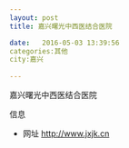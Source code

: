 ```yaml
--- 
layout: post 
title: 嘉兴曙光中西医结合医院

date:   2016-05-03 13:39:56 
categories:其他  
city:嘉兴
  
--- 
```

   
嘉兴曙光中西医结合医院

信息
 - 网址 http://www.jxjk.cn


